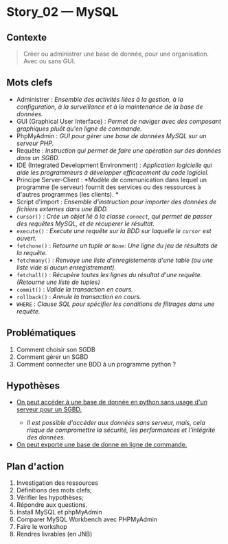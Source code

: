 <link rel="stylesheet" href="../../stylesheet.css">

# Story_02 — MySQL

## Contexte
> Créer ou administrer une base de donnée, pour une organisation. Avec ou sans GUI.

## Mots clefs
- <def-of>Administrer</def-of> : *Ensemble des activités liées à la gestion, à la configuration, à la surveillance et à la maintenance de la base de données.*
- <def-of>GUI (Graphical User Interface)</def-of> : *Permet de naviger avec des composant graphiques pluôt qu'en ligne de commande.*
- <def-of>PhpMyAdmin</def-of> : *GUI pour gérer une base de données MySQL sur un serveur PHP.*  
- <def-of>Requête</def-of> : *Instruction qui permet de faire une opération sur des données dans un SGBD.*
- <def-of>IDE (Integrated Development Environment)</def-of> : *Application logicielle qui aide les programmeurs à développer efficacement du code logiciel.*
- <def-of>Principe Server-Client</def-of> : *Modèle de communication dans lequel un programme (le serveur) fournit des services ou des ressources à d'autres programmes (les clients). *
- <def-of>Script d'import</def-of> : *Ensemble d'instruction pour importer des données de fichiers externes dans une BDD.*
- <def-of>`cursor()`</def-of> : *Crée un objet lié à la classe `connect`, qui permet de passer des requêtes MySQL, et de récuperer le résultat.*
- <def-of>`execute()`</def-of> : *Execute une requête sur la BDD sur laquelle le `cursor` est ouvert.*
- <def-of>`fetchone()`</def-of> : *Retourne un tuple or `None`: Une ligne du jeu de résultats de la requête.*
- <def-of>`fetchmany()`</def-of> : *Renvoye une liste d'enregistements d'une table (ou une liste vide si aucun enregistrement).*
- <def-of>`fetchall()`</def-of> : *Récupère toutes les lignes du résultat d'une requête. (Retourne une liste de tuples)*
- <def-of>`commit()`</def-of> : *Valide la transaction en cours.*
- <def-of>`rollback()`</def-of> : *Annule la transaction en cours.*
- <def-of>`WHERE`</def-of> : *Clause SQL pour spécifier les conditions de filtrages dans une requête.*


## Problématiques
1. Comment choisir son SGDB
1. Comment gérer un SGBD
1. Comment connecter une BDD à un programme python ?

## Hypothèses
- <u>On peut accéder à une base de donnée en python sans usage d'un serveur pour un SGBD.</u> <h-t/>
    - *Il est possible d'accéder aux données sans serveur, mais, cela risque de compromettre la sécurité, les performances et l’intégrité des données.*
- <u>On peut exporte une base de donne en ligne de commande.</u> <h-t/>

## Plan d'action
1. Investigation des ressources
1. Définitions des mots clefs;
1. Vérifier les hypothèses;
1. Répondre aux questions.
1. Install MySQL et phpMyAdmin
1. Comparer MySQL Workbench avec PHPMyAdmin
1. Faire le workshop
1. Rendres livrables (en JNB)